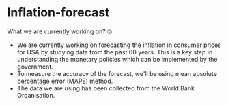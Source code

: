 # Inflation-forecast

What we are currently working on? :nerd_face:
- We are currently working on forecasting the inflation in consumer prices for USA by studying data from the past 60 years. This is a key step in understanding the monetary policies which can be implemented by the government.
- To measure the accuracy of the forecast, we'll be using mean absolute percentage error (MAPE) method.
- The data we are using has been collected from the World Bank Organisation.
